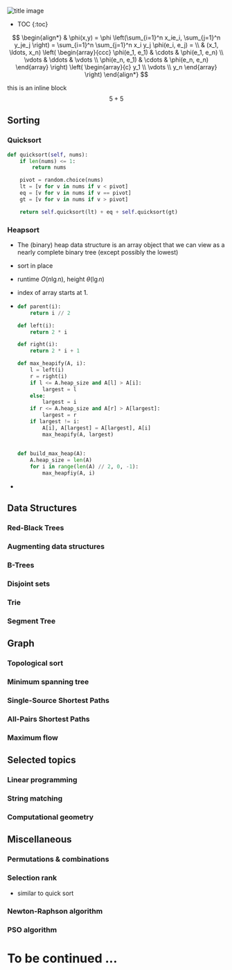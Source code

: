 ![title image](https://a.ksd-i.com/a/2016-09-17/84299-457783.jpg)

* TOC
{:toc}
 


$$
\begin{align*}
  & \phi(x,y) = \phi \left(\sum_{i=1}^n x_ie_i, \sum_{j=1}^n y_je_j \right)
  = \sum_{i=1}^n \sum_{j=1}^n x_i y_j \phi(e_i, e_j) = \\
  & (x_1, \ldots, x_n) \left( \begin{array}{ccc}
      \phi(e_1, e_1) & \cdots & \phi(e_1, e_n) \\
      \vdots & \ddots & \vdots \\
      \phi(e_n, e_1) & \cdots & \phi(e_n, e_n)
    \end{array} \right)
  \left( \begin{array}{c}
      y_1 \\
      \vdots \\
      y_n
    \end{array} \right)
\end{align*}
$$

this is an inline block $$ 5 + 5 $$



## Sorting

### Quicksort

```python
def quicksort(self, nums):
    if len(nums) <= 1:
        return nums

    pivot = random.choice(nums)
    lt = [v for v in nums if v < pivot]
    eq = [v for v in nums if v == pivot]
    gt = [v for v in nums if v > pivot]

    return self.quicksort(lt) + eq + self.quicksort(gt)
```



### Heapsort

- The (binary) heap data structure is an array object that we can view as a nearly complete binary tree (except possibly the lowest)

- sort in place

- runtime $O(n \lg n)$, height $\theta(\lg  n)$ 

- index of array starts at 1.

- ```python
  def parent(i):
      return i // 2
  
  def left(i):
      return 2 * i
  
  def right(i):
      return 2 * i + 1

  def max_heapify(A, i):
      l = left(i)
      r = right(i)
      if l <= A.heap_size and A[l] > A[i]:
          largest = l
      else:
          largest = i
      if r <= A.heap_size and A[r] > A[largest]:
          largest = r
      if largest != i:
          A[i], A[largest] = A[largest], A[i]
          max_heapify(A, largest)
          
          
  def build_max_heap(A):
      A.heap_size = len(A)
      for i in range(len(A) // 2, 0, -1):
          max_heapfiy(A, i)
  ```

- 



## Data Structures

### Red-Black Trees

### Augmenting data structures

### B-Trees

### Disjoint sets

### Trie

### Segment Tree



## Graph

### Topological sort 

### Minimum spanning tree

### Single-Source Shortest Paths

### All-Pairs Shortest Paths 

### Maximum flow

## Selected topics

### Linear programming

### String matching

### Computational geometry

## Miscellaneous

### Permutations & combinations

### Selection rank 

- similar to quick sort



### Newton-Raphson algorithm

### PSO algorithm





# To be continued ...




